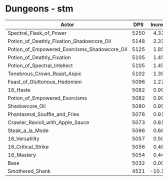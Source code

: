 # Dungeons - stm
| Actor | DPS | Increase |
|---|:---:|:---:|
|Spectral_Flask_of_Power|5250|4.33%|
|Potion_of_Deathly_Fixation_Shadowcore_Oil|5148|2.31%|
|Potion_of_Empowered_Exorcisms_Shadowcore_Oil|5125|1.85%|
|Potion_of_Deathly_Fixation|5105|1.45%|
|Potion_of_Spectral_Intellect|5105|1.45%|
|Tenebrous_Crown_Roast_Aspic|5102|1.39%|
|Feast_of_Gluttonous_Hedonism|5096|1.27%|
|16_Haste|5082|0.99%|
|Potion_of_Empowered_Exorcisms|5082|0.99%|
|Shadowcore_Oil|5080|0.95%|
|Phantasmal_Souffle_and_Fries|5078|0.91%|
|Crawler_Ravioli_with_Apple_Sauce|5073|0.81%|
|Steak_a_la_Mode|5066|0.68%|
|16_Versatility|5057|0.50%|
|16_Critical_Strike|5056|0.48%|
|16_Mastery|5054|0.44%|
|Base|5032|0.00%|
|Smothered_Shank|4521|-10.16%|
